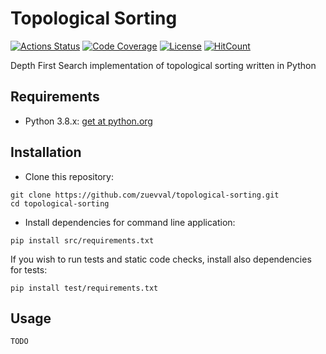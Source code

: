 # Topological Sorting

[![Actions Status](https://github.com/zuevval/topological-sorting/workflows/Python%20CI/badge.svg?branch=develop)](https://github.com/zuevval/topological-sorting/actions)
[![Code Coverage](https://img.shields.io/codecov/c/github/zuevval/topological-sorting)](https://codecov.io/gh/zuevval/topological-sorting)
[![License](https://img.shields.io/badge/License-Apache%202.0-blue.svg)](https://opensource.org/licenses/Apache-2.0)
[![HitCount](http://hits.dwyl.com/zuevval/topological-sorting.svg)](http://hits.dwyl.com/zuevval/topological-sorting)

Depth First Search implementation of topological sorting written in Python

## Requirements
- Python 3.8.x: [get at python.org](https://www.python.org/downloads/)

## Installation
- Clone this repository:
```
git clone https://github.com/zuevval/topological-sorting.git
cd topological-sorting
```
- Install dependencies for command line application:
 ```
 pip install src/requirements.txt
```
If you wish to run tests and static code checks, install also dependencies for tests:
```
pip install test/requirements.txt
```

## Usage
`TODO`
